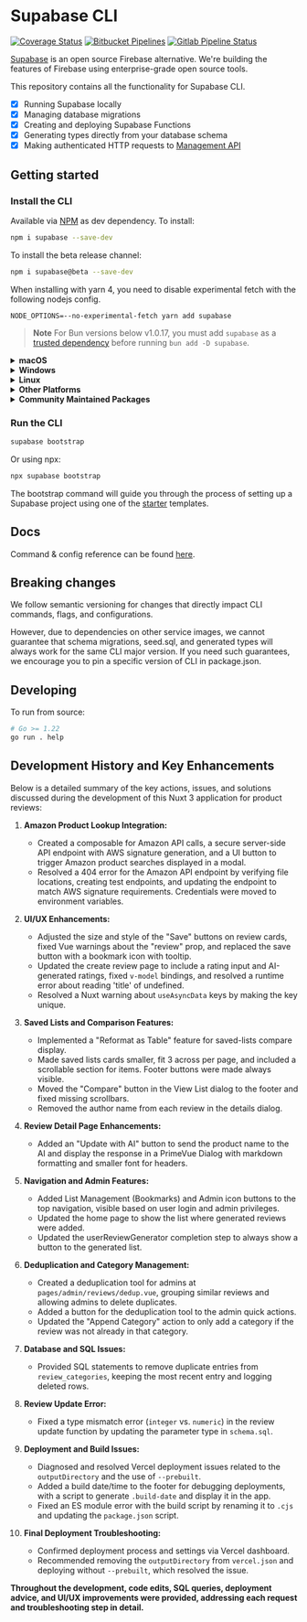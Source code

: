 # Supabase CLI

[![Coverage Status](https://coveralls.io/repos/github/supabase/cli/badge.svg?branch=main)](https://coveralls.io/github/supabase/cli?branch=main) [![Bitbucket Pipelines](https://img.shields.io/bitbucket/pipelines/supabase-cli/setup-cli/master?style=flat-square&label=Bitbucket%20Canary)](https://bitbucket.org/supabase-cli/setup-cli/pipelines) [![Gitlab Pipeline Status](https://img.shields.io/gitlab/pipeline-status/sweatybridge%2Fsetup-cli?label=Gitlab%20Canary)
](https://gitlab.com/sweatybridge/setup-cli/-/pipelines)

[Supabase](https://supabase.io) is an open source Firebase alternative. We're building the features of Firebase using enterprise-grade open source tools.

This repository contains all the functionality for Supabase CLI.

- [x] Running Supabase locally
- [x] Managing database migrations
- [x] Creating and deploying Supabase Functions
- [x] Generating types directly from your database schema
- [x] Making authenticated HTTP requests to [Management API](https://supabase.com/docs/reference/api/introduction)

## Getting started

### Install the CLI

Available via [NPM](https://www.npmjs.com) as dev dependency. To install:

```bash
npm i supabase --save-dev
```

To install the beta release channel:

```bash
npm i supabase@beta --save-dev
```

When installing with yarn 4, you need to disable experimental fetch with the following nodejs config.

```
NODE_OPTIONS=--no-experimental-fetch yarn add supabase
```

> **Note**
For Bun versions below v1.0.17, you must add `supabase` as a [trusted dependency](https://bun.sh/guides/install/trusted) before running `bun add -D supabase`.

<details>
  <summary><b>macOS</b></summary>

  Available via [Homebrew](https://brew.sh). To install:

  ```sh
  brew install supabase/tap/supabase
  ```

  To install the beta release channel:
  
  ```sh
  brew install supabase/tap/supabase-beta
  brew link --overwrite supabase-beta
  ```
  
  To upgrade:

  ```sh
  brew upgrade supabase
  ```
</details>

<details>
  <summary><b>Windows</b></summary>

  Available via [Scoop](https://scoop.sh). To install:

  ```powershell
  scoop bucket add supabase https://github.com/supabase/scoop-bucket.git
  scoop install supabase
  ```

  To upgrade:

  ```powershell
  scoop update supabase
  ```
</details>

<details>
  <summary><b>Linux</b></summary>

  Available via [Homebrew](https://brew.sh) and Linux packages.

  #### via Homebrew

  To install:

  ```sh
  brew install supabase/tap/supabase
  ```

  To upgrade:

  ```sh
  brew upgrade supabase
  ```

  #### via Linux packages

  Linux packages are provided in [Releases](https://github.com/supabase/cli/releases). To install, download the `.apk`/`.deb`/`.rpm`/`.pkg.tar.zst` file depending on your package manager and run the respective commands.

  ```sh
  sudo apk add --allow-untrusted <...>.apk
  ```

  ```sh
  sudo dpkg -i <...>.deb
  ```

  ```sh
  sudo rpm -i <...>.rpm
  ```

  ```sh
  sudo pacman -U <...>.pkg.tar.zst
  ```
</details>

<details>
  <summary><b>Other Platforms</b></summary>

  You can also install the CLI via [go modules](https://go.dev/ref/mod#go-install) without the help of package managers.

  ```sh
  go install github.com/supabase/cli@latest
  ```

  Add a symlink to the binary in `$PATH` for easier access:

  ```sh
  ln -s "$(go env GOPATH)/bin/cli" /usr/bin/supabase
  ```

  This works on other non-standard Linux distros.
</details>

<details>
  <summary><b>Community Maintained Packages</b></summary>

  Available via [pkgx](https://pkgx.sh/). Package script [here](https://github.com/pkgxdev/pantry/blob/main/projects/supabase.com/cli/package.yml).
  To install in your working directory:

  ```bash
  pkgx install supabase
  ```

  Available via [Nixpkgs](https://nixos.org/). Package script [here](https://github.com/NixOS/nixpkgs/blob/master/pkgs/development/tools/supabase-cli/default.nix).
</details>

### Run the CLI

```bash
supabase bootstrap
```

Or using npx:

```bash
npx supabase bootstrap
```

The bootstrap command will guide you through the process of setting up a Supabase project using one of the [starter](https://github.com/supabase-community/supabase-samples/blob/main/samples.json) templates.

## Docs

Command & config reference can be found [here](https://supabase.com/docs/reference/cli/about).

## Breaking changes

We follow semantic versioning for changes that directly impact CLI commands, flags, and configurations.

However, due to dependencies on other service images, we cannot guarantee that schema migrations, seed.sql, and generated types will always work for the same CLI major version. If you need such guarantees, we encourage you to pin a specific version of CLI in package.json.

## Developing

To run from source:

```sh
# Go >= 1.22
go run . help
```

## Development History and Key Enhancements

Below is a detailed summary of the key actions, issues, and solutions discussed during the development of this Nuxt 3 application for product reviews:

1. **Amazon Product Lookup Integration:**  
   - Created a composable for Amazon API calls, a secure server-side API endpoint with AWS signature generation, and a UI button to trigger Amazon product searches displayed in a modal.  
   - Resolved a 404 error for the Amazon API endpoint by verifying file locations, creating test endpoints, and updating the endpoint to match AWS signature requirements. Credentials were moved to environment variables.

2. **UI/UX Enhancements:**  
   - Adjusted the size and style of the "Save" buttons on review cards, fixed Vue warnings about the "review" prop, and replaced the save button with a bookmark icon with tooltip.  
   - Updated the create review page to include a rating input and AI-generated ratings, fixed `v-model` bindings, and resolved a runtime error about reading 'title' of undefined.  
   - Resolved a Nuxt warning about `useAsyncData` keys by making the key unique.

3. **Saved Lists and Comparison Features:**  
   - Implemented a "Reformat as Table" feature for saved-lists compare display.  
   - Made saved lists cards smaller, fit 3 across per page, and included a scrollable section for items. Footer buttons were made always visible.  
   - Moved the "Compare" button in the View List dialog to the footer and fixed missing scrollbars.  
   - Removed the author name from each review in the details dialog.

4. **Review Detail Page Enhancements:**  
   - Added an "Update with AI" button to send the product name to the AI and display the response in a PrimeVue Dialog with markdown formatting and smaller font for headers.

5. **Navigation and Admin Features:**  
   - Added List Management (Bookmarks) and Admin icon buttons to the top navigation, visible based on user login and admin privileges.  
   - Updated the home page to show the list where generated reviews were added.  
   - Updated the userReviewGenerator completion step to always show a button to the generated list.

6. **Deduplication and Category Management:**  
   - Created a deduplication tool for admins at `pages/admin/reviews/dedup.vue`, grouping similar reviews and allowing admins to delete duplicates.  
   - Added a button for the deduplication tool to the admin quick actions.  
   - Updated the "Append Category" action to only add a category if the review was not already in that category.

7. **Database and SQL Issues:**  
   - Provided SQL statements to remove duplicate entries from `review_categories`, keeping the most recent entry and logging deleted rows.

8. **Review Update Error:**  
   - Fixed a type mismatch error (`integer` vs. `numeric`) in the review update function by updating the parameter type in `schema.sql`.

9. **Deployment and Build Issues:**  
   - Diagnosed and resolved Vercel deployment issues related to the `outputDirectory` and the use of `--prebuilt`.  
   - Added a build date/time to the footer for debugging deployments, with a script to generate `.build-date` and display it in the app.  
   - Fixed an ES module error with the build script by renaming it to `.cjs` and updating the `package.json` script.

10. **Final Deployment Troubleshooting:**  
    - Confirmed deployment process and settings via Vercel dashboard.  
    - Recommended removing the `outputDirectory` from `vercel.json` and deploying without `--prebuilt`, which resolved the issue.

**Throughout the development, code edits, SQL queries, deployment advice, and UI/UX improvements were provided, addressing each request and troubleshooting step in detail.**
